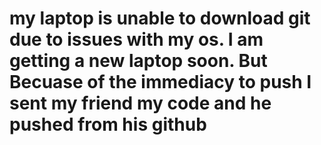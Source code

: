  # my laptop is unable to download git due to issues with my os. I am getting a new laptop soon. But Becuase of the immediacy to push I sent my friend my code and he pushed from his github
